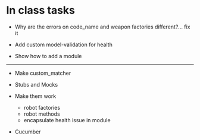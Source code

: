 # In class tasks 

* Why are the errors on code_name and weapon factories different?... fix it

* Add custom model-validation for health

* Show how to add a module

--- 
* Make custom_matcher

* Stubs and Mocks

* Make them work
	* robot factories
	* robot methods
	* encapsulate health issue in module 

* Cucumber